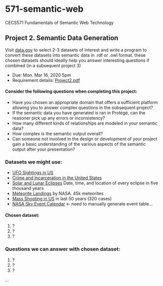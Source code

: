 # 571-semantic-web
CECS571 Fundamentals of Semantic Web Technology

## Project 2. Semantic Data Generation
Visit [data.gov](http://data.gov/) to select 2-3 datasets of interest and write a program to convert these datasets into semantic data in .rdf or .owl format. these chosen datasets should ideally help you answer interesting questions if combined (in a subsequent project 3)
- Due: Mon. Mar 16, 2020 5pm
- Requirement details: [Project2.pdf](Project2.pdf)

#### Consider the following questions when completing this project:
- Have you chosen an appropriate domain that offers a sufficient platform allowing you to answer complex questions in the subsequent project?
- If the semantic data you have generated is ran in Protégé, can the reasoner pick up any errors or inconsistency?
- How many different kinds of relationships are modeled in your semantic data?
- How complex is the semantic output overall?
- Can someone not involved in the design or development of your project gain a basic understanding of the various aspects of the semantic output after your presentation?

### Datasets we might use:
- [UFO Sightings in US](https://www.kaggle.com/NUFORC/ufo-sightings#complete.csv)
- [Crime and Incarceration in the United States](https://www.kaggle.com/christophercorrea/prisoners-and-crime-in-united-states#ucr_by_state.csv)
- [Solar and Lunar Eclipses](https://www.kaggle.com/nasa/solar-eclipses) Date, time, and location of every eclipse in five thousand years
- [Meteorite Landings](https://www.kaggle.com/nasa/meteorite-landings) by NASA. 45k meteorites
- [Mass Shooting in US](https://www.kaggle.com/zusmani/us-mass-shootings-last-50-years#Mass%20Shootings%20Dataset%20Ver%203.csv) in last 50 years (320 cases)
- [NASA Sky Event Calendar](https://eclipse.gsfc.nasa.gov/SKYCAL/SKYCAL.html) <- need to  manually generate event table...
#### Chosen dataset:
1. ?
2. ?
3. ?

### Questions we can answer with chosen dataset:
1. ?
2. ?
3. ?

...
